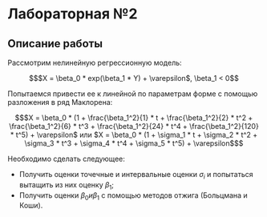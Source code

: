 # Лабораторная №2
## Описание работы
Рассмотрим нелинейную регрессионную модель:
```math
$X = \beta_0 * exp(\beta_1 * Y) + \varepsilon$, \beta_1 < 0
```
Попытаемся привести ее к линейной по параметрам форме с помощью разложения в ряд Маклорена:
```math
$X = \beta_0 * (1 + \frac{\beta_1^2}{1} * t + \frac{\beta_1^2}{2} * t^2 + \frac{\beta_1^2}{6} * t^3 + \frac{\beta_1^2}{24} * t^4 + \frac{\beta_1^2}{120} * t^5) + \varepsilon$
или
$X = \beta_0 * (1 + \sigma_1 * t + \sigma_2 * t^2 + \sigma_3 * t^3 + \sigma_4 * t^4 + \sigma_5 * t^5) + \varepsilon$
```
Необходимо сделать следующее:
* Получить оценки точечные и интервальные оценки $`\sigma_i`$ и попытаться вытащить из них оценку $`\beta_1`$;
* Получить оценки $`\beta_0 и \beta_1`$ с помощью методов отжига (Больцмана и Коши).

